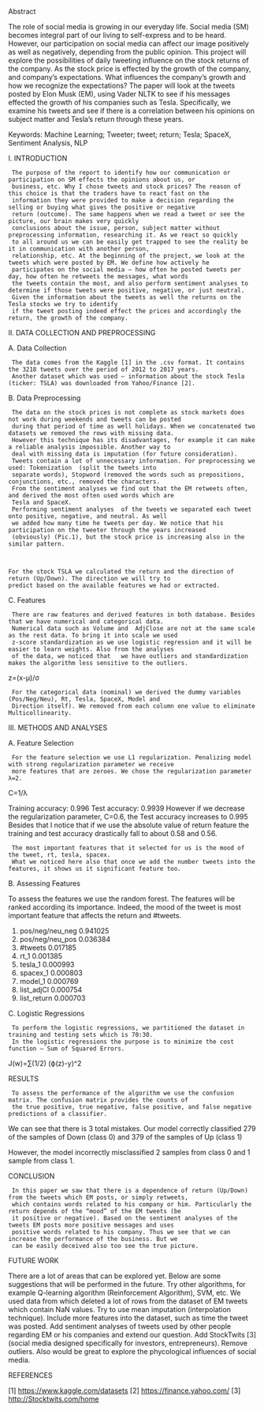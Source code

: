 Abstract

The role of social media is growing in our everyday life. Social media (SM) becomes integral part of our living to self-express and to be heard. However, our participation on social media can affect our image positively as well as negatively, depending from the public opinion. This project will explore the possibilities of daily tweeting influence on the stock returns of the company. As the stock price is effected by the growth of the company, and company’s expectations. What influences the company’s growth and how we recognize the expectations? The paper will look at the tweets posted by Elon Musk (EM), using Vader NLTK  to see if his messages effected the growth of his companies such as Tesla. Specifically, we examine his tweets and see if there is a correlation between his opinions on subject matter and  Tesla’s return through these years.

Keywords: Machine Learning; Tweeter; tweet; return; Tesla; SpaceX, Sentiment Analysis, NLP


I.  INTRODUCTION

     The purpose of the report to identify how our communication or participation on SM effects the opinions about us, or
     business, etc. Why I chose tweets and stock prices? The reason of this choice is that the traders have to react fast on the
     information they were provided to make a decision regarding the selling or buying what gives the positive or negative
     return (outcome). The same happens when we read a tweet or see the picture, our brain makes very quickly
     conclusions about the issue, person, subject matter without preprocessing information, researching it. As we react so quickly 
     to all around us we can be easily get trapped to see the reality be it in communication with another person,
     relationship, etc. At the beginning of the project, we look at the tweets which were posted by EM. We define how actively he
     participates on the social media – how often he posted tweets per day, how often he retweets the messages, what words
     the tweets contain the most, and also perform sentiment analyses to determine if those tweets were positive, negative, or just neutral. 
     Given the information about the tweets as well the returns on the Tesla stocks we try to identify
     if the tweet posting indeed effect the prices and accordingly the return, the growth of the company. 


II.  DATA COLLECTION AND PREPROCESSING

A. Data Collection

     The data comes from the Kaggle [1] in the .csv format. It contains the 3218 tweets over the period of 2012 to 2017 years.
     Another dataset which was used – information about the stock Tesla (ticker: TSLA) was downloaded from Yahoo/Finance [2]. 

B. Data Preprocessing

     The data on the stock prices is not complete as stock markets does not work during weekends and tweets can be posted
     during that period of time as well holidays. When we concatenated two datasets we removed the rows with missing data.
     However this technique has its disadvantages, for example it can make a reliable analysis impossible. Another way to 
     deal with missing data is imputation (for future consideration).
     Tweets contain a lot of unnecessary information. For preprocessing we used: Tokenization  (split the tweets into 
     separate words), Stopword (removed the words such as prepositions, conjunctions, etc., removed the characters. 
     From the sentiment analyses we find out that the EM retweets often, and derived the most often used words which are 
     Tesla and SpaceX.
     Performing sentiment analyses  of the tweets we separated each tweet onto positive, negative, and neutral. As well 
     we added how many time he tweets per day. We notice that his participation on the tweeter through the years increased
     (obviously) (Pic.1), but the stock price is increasing also in the similar pattern. 

 

    For the stock TSLA we calculated the return and the direction of  return (Up/Down). The direction we will try to 
    predict based on the available features we had or extracted.
     	

 


C.  Features

     There are raw features and derived features in both database. Besides that we have numerical and categorical data.
     Numerical data such as Volume and  AdjClose are not at the same scale as the rest data. To bring it into scale we used
     z-score standardization as we use logistic regression and it will be easier to learn weights. Also from the analyses 
     of the data, we noticed that   we have outliers and standardization makes the algorithm less sensitive to the outliers.

z=(x-μ)/σ

     For the categorical data (nominal) we derived the dummy variables (Pos/Neg/Neu), Rt, Tesla, SpaceX, Model and 
     Direction itself). We removed from each column one value to eliminate Multicollinearity. 


III. METHODS AND ANALYSES

A.   Feature Selection

     For the feature selection we use L1 regularization. Penalizing model with strong regularization parameter we receive
     more features that are zeroes. We chose the regularization parameter λ=2. 

C=1/λ

Training accuracy: 0.996
Test accuracy: 0.9939
     However if we decrease the regularization parameter, C=0.6, the Test accuracy increases to 0.995
     Besides that I notice that if we use the absolute value of return feature the training and test accuracy drastically fall to about 0.58 and 0.56.

 

     The most important features that it selected for us is the mood of the tweet, rt, tesla, spacex.
     What we noticed here also that once we add the number tweets into the features, it shows us it significant feature too.

B.  Assessing Features

To assess the features we use the random forest.
The features will be ranked according its importance.  Indeed, the mood of the tweet is most important feature that affects the return and  #tweets. 

 
 1) pos/neg/neu_neg                                 0.941025
 2) pos/neg/neu_pos                                  0.036384
 3) #tweets                                                0.017185
 4) rt_1                                                      0.001385
 5) tesla_1                                                  0.000993
 6) spacex_1                                              0.000803
 7) model_1                                              0.000769
 8) list_adjCl                                             0.000754
 9) list_return                                              0.000703


C.  Logistic Regressions

     To perform the logistic regressions, we partitioned the dataset in training and testing sets which is 70:30.
     In the logistic regressions the purpose is to minimize the cost function – Sum of Squared Errors.
 J(w)=∑(1/2) (ϕ(z)-y)^2


RESULTS

     To assess the performance of the algorithm we use the confusion matrix. The confusion matrix provides the counts of 
     the true positive, true negative, false positive, and false negative predictions of a classifier. 
We can see that there is 3 total mistakes. Our model correctly classified 279 of the samples of Down (class 0) and 379 of the samples of Up (class 1)
 
However, the model incorrectly misclassified 2 samples from class 0 and 1 sample from class 1.

CONCLUSION

     In this paper we saw that there is a dependence of return (Up/Down) from the tweets which EM posts, or simply retweets,
     which contains words related to his company or him. Particularly the return depends of the “mood” of the EM tweets (be 
     it positive or negative). Based on the sentiment analyses of the tweets EM posts more positive messages and uses
     positive words related to his company. Thus we see that we can increase the performance of the business. But we 
     can be easily deceived also too see the true picture. 


FUTURE WORK

There are a lot of areas that can be explored yet. Below are some suggestions that will be performed in the future.
	Try other algorithms, for example Q-learning algorithm (Reinforcement Algorithm), SVM, etc. 
	We used data from which deleted a lot of rows from the dataset of EM tweets which contain NaN values. Try to use mean imputation (interpolation technique). 
	Include more features into the dataset, such as time the tweet was posted.
	Add sentiment analyses of tweets used by other people regarding EM or his companies and extend our question.
	Add StockTwits [3] (social media designed specifically for investors, entrepreneurs).
	Remove outliers. 
	Also would be great to explore the phycological influences of social media.


REFERENCES

[1]   https://www.kaggle.com/datasets
[2]   https://finance.yahoo.com/ 
[3]   http://Stocktwits.com/home
